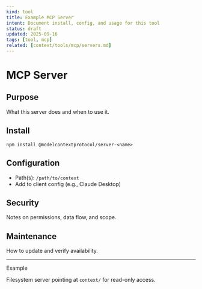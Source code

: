 ```yaml
---
kind: tool
title: Example MCP Server
intent: Document install, config, and usage for this tool
status: draft
updated: 2025-09-16
tags: [tool, mcp]
related: [context/tools/mcp/servers.md]
---
```


# MCP Server

## Purpose
What this server does and when to use it.

## Install
`npm install @modelcontextprotocol/server-<name>`

## Configuration
- Path(s): `/path/to/context`
- Add to client config (e.g., Claude Desktop)

## Security
Notes on permissions, data flow, and scope.

## Maintenance
How to update and verify availability.

---
Example

Filesystem server pointing at `context/` for read-only access.

